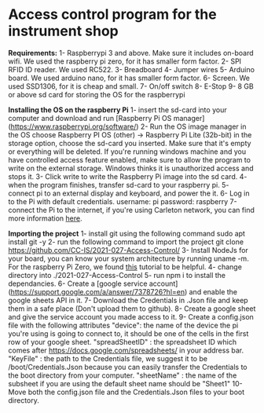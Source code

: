 # Access control program for the instrument shop

**Requirements:**
1- Raspberrypi 3 and above. Make sure it includes on-board wifi. We used the raspberry pi zero, for it has smaller form factor.
2- SPI RFID ID reader. We used RC522.
3- Breadboard
4- Jumper wires
5- Arduino board. We used arduino nano, for it has smaller form factor.
6- Screen. We used SSD1306, for it is cheap and small.
7- On/off switch
8- E-Stop
9- 8 GB or above sd card for storing the OS for the raspberrypi


**Installing the OS on the raspberry Pi**
1- insert the sd-card into your computer and download and run [Raspberry Pi OS manager] (https://www.raspberrypi.org/software/)
2- Run the OS image manager   in the OS choose Raspberry PI OS (other) -> Raspberry Pi Lite (32b-bit)
                              in the storage option, choose the sd-card you inserted. Make sure that it's empty or everything will be deleted. 
                              If you're running windows machine and you have controlled access feature enabled, make sure to allow the program to write on the external storage.
                              Windows thinks it is unauthorized access and stops it.
3- Click write to write the Raspberry Pi image into the sd card.
4- when the program finishes, transfer sd-card to your raspberry pi. 
5- connect pi to an external display and keyboard, and power the it.
6- Log in to the Pi with default credentials. username: pi password: raspberry
7-connect the Pi to the internet, if you're using Carleton network, you can find more information [here](http://makerbase.wikidot.com/howto:raspberry-pi).


**Importing the project**
1- install git using the following command
sudo apt install git -y
2- run the following command to import the project 
git clone https://github.com/CC-IS/2021-027-Access-Control/
3- Install NodeJs for your board, you can know your system architecture by running uname -m. For the raspberry Pi Zero, we found [this](https://gist.github.com/davps/6c6e0ba59d023a9e3963cea4ad0fb516) tutorial to be helpful.
4- change directory into ./2021-027-Access-Control
5- run npm i to install the dependancies.
6- Create a [google service account] (https://support.google.com/a/answer/7378726?hl=en) and enable the google sheets API in it.
7- Download the Credentials in .Json file and keep them in a safe place (Don't upload them to github).
8- Create a google sheet and give the service account you made access to it.
9- Create a config.json file with the following attributes
"device": the name of the device the pi you're using is going to connect to, it should be one of the cells in the first row of your google sheet.
"spreadSheetID" : the spreadsheet ID which comes after https://docs.google.com/spreadsheets/ in your address bar.
"KeyFile" : the path to the Credentials file, we suggest it to be /boot/Credentials.Json because you can easily transfer the Credentials to the boot directory from your computer.
"sheetName" : the name of the subsheet if you are using the default sheet name should be "Sheet1"
10- Move both the config.json file and the Credentials.Json files to your boot directory. 
